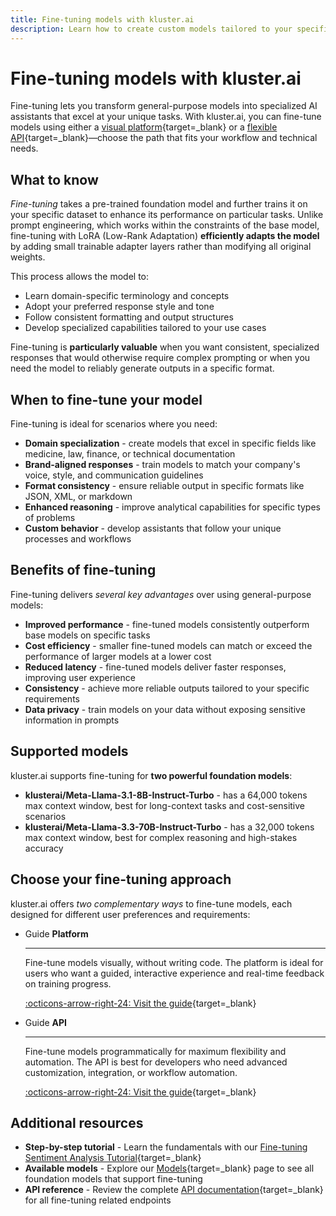 ```yaml
---
title: Fine-tuning models with kluster.ai
description: Learn how to create custom models tailored to your specific tasks by fine-tuning foundation models with your own data using the kluster.ai platform.
---
```


# Fine-tuning models with kluster.ai

Fine-tuning lets you transform general-purpose models into specialized AI assistants that excel at your unique tasks. With kluster.ai, you can fine-tune models using either a [visual platform](/get-started/fine-tuning/platform/){target=_blank} or a [flexible API](/get-started/fine-tuning/api/){target=_blank}—choose the path that fits your workflow and technical needs.

## What to know

_Fine-tuning_ takes a pre-trained foundation model and further trains it on your specific dataset to enhance its performance on particular tasks. Unlike prompt engineering, which works within the constraints of the base model, fine-tuning with LoRA (Low-Rank Adaptation) **efficiently adapts the model** by adding small trainable adapter layers rather than modifying all original weights.

This process allows the model to:

- Learn domain-specific terminology and concepts
- Adopt your preferred response style and tone
- Follow consistent formatting and output structures
- Develop specialized capabilities tailored to your use cases

Fine-tuning is **particularly valuable** when you want consistent, specialized responses that would otherwise require complex prompting or when you need the model to reliably generate outputs in a specific format.

## When to fine-tune your model

Fine-tuning is ideal for scenarios where you need:

- **Domain specialization** - create models that excel in specific fields like medicine, law, finance, or technical documentation
- **Brand-aligned responses** - train models to match your company's voice, style, and communication guidelines
- **Format consistency** - ensure reliable output in specific formats like JSON, XML, or markdown
- **Enhanced reasoning** - improve analytical capabilities for specific types of problems
- **Custom behavior** - develop assistants that follow your unique processes and workflows

## Benefits of fine-tuning

Fine-tuning delivers _several key advantages_ over using general-purpose models:

- **Improved performance** - fine-tuned models consistently outperform base models on specific tasks
- **Cost efficiency** - smaller fine-tuned models can match or exceed the performance of larger models at a lower cost
- **Reduced latency** - fine-tuned models deliver faster responses, improving user experience
- **Consistency** - achieve more reliable outputs tailored to your specific requirements
- **Data privacy** - train models on your data without exposing sensitive information in prompts

## Supported models

kluster.ai supports fine-tuning for **two powerful foundation models**:

- **klusterai/Meta-Llama-3.1-8B-Instruct-Turbo** - has a 64,000 tokens max context window, best for long-context tasks and cost-sensitive scenarios
- **klusterai/Meta-Llama-3.3-70B-Instruct-Turbo** - has a 32,000 tokens max context window, best for complex reasoning and high-stakes accuracy

## Choose your fine-tuning approach

kluster.ai offers _two complementary ways_ to fine-tune models, each designed for different user preferences and requirements:

<div class="grid cards" markdown>

-   <span class="badge guide">Guide</span> __Platform__

    ---

    Fine-tune models visually, without writing code. The platform is ideal for users who want a guided, interactive experience and real-time feedback on training progress.

    [:octicons-arrow-right-24: Visit the guide](/get-started/fine-tuning/platform/){target=_blank}

-   <span class="badge guide">Guide</span> __API__

    ---

    Fine-tune models programmatically for maximum flexibility and automation. The API is best for developers who need advanced customization, integration, or workflow automation.

    [:octicons-arrow-right-24: Visit the guide](/get-started/fine-tuning/api/){target=_blank}

</div>

## Additional resources

- **Step-by-step tutorial** - Learn the fundamentals with our [Fine-tuning Sentiment Analysis Tutorial](https://docs.kluster.ai/tutorials/klusterai-api/finetuning-sent-analysis/){target=_blank}
- **Available models** - Explore our [Models](/get-started/models/){target=_blank} page to see all foundation models that support fine-tuning
- **API reference** - Review the complete [API documentation](/api-reference/reference/){target=_blank} for all fine-tuning related endpoints
